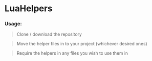 # LuaHelpers

### Usage:

> Clone / download the repository

> Move the helper files in to your project (whichever desired ones)

> Require the helpers in any files you wish to use them in